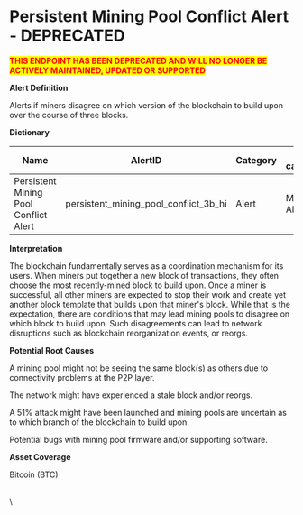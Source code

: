 # Persistent Mining Pool Conflict Alert - DEPRECATED

<mark style="color:red;">**THIS ENDPOINT HAS BEEN DEPRECATED AND WILL NO LONGER BE ACTIVELY MAINTAINED, UPDATED OR SUPPORTED**</mark>

**Alert Definition**

Alerts if miners disagree on which version of the blockchain to build upon over the course of three blocks.

**Dictionary**

| Name                                   | AlertID                                    | Category | Sub-category  | Type | Unit   | Interval |
| -------------------------------------- | ------------------------------------------ | -------- | ------------- | ---- | ------ | -------- |
| Persistent Mining Pool Conflict Alert  | persistent\_mining\_pool\_conflict\_3b\_hi | Alert    | Mining Alerts | Sum  | Blocks | Ad hoc   |

**Interpretation**

The blockchain fundamentally serves as a coordination mechanism for its users. When miners put together a new block of transactions, they often choose the most recently-mined block to build upon. Once a miner is successful, all other miners are expected to stop their work and create yet another block template that builds upon that miner's block. While that is the expectation, there are conditions that may lead mining pools to disagree on which block to build upon. Such disagreements can lead to network disruptions such as blockchain reorganization events, or reorgs.

**Potential Root Causes**

A mining pool might not be seeing the same block(s) as others due to connectivity problems at the P2P layer.

The network might have experienced a stale block and/or reorgs.

A 51% attack might have been launched and mining pools are uncertain as to which branch of the blockchain to build upon.

Potential bugs with mining pool firmware and/or supporting software.

**Asset Coverage**

Bitcoin (BTC)

\
\
